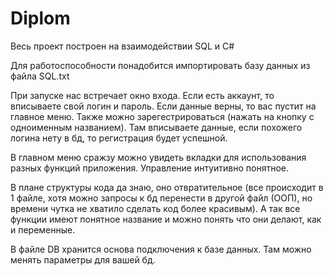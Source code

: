 # Diplom

Весь проект построен на взаимодействии SQL и C#

Для работоспособности понадобится импортировать базу данных из файла SQL.txt

При запуске нас встречает окно входа. Если есть аккаунт, то вписываете свой логин и пароль. Если данные верны, то вас пустит на главное меню.
Также можно зарегестрироваться (нажать на кнопку с одноименным названием). Там вписываете данные, если похожего логина нету в бд, то регистрация будет успешной.

В главном меню сражзу можно увидеть вкладки для использования разных функций приложения. Управление интуитивно понятное.

В плане структуры кода да знаю, оно отвратительное (все происходит в 1 файле, хотя можно запросы к бд перенести в другой файл (ООП), но времени чутка не хватило сделать код более красивым).
А так все функции имеют понятное название и можно понять что они делают, как и переменные.

В файле DB хранится основа подключения к базе данных. Там можно менять параметры для вашей бд.